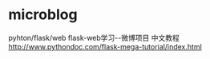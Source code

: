 # microblog
pyhton/flask/web
flask-web学习--微博项目
中文教程
http://www.pythondoc.com/flask-mega-tutorial/index.html

